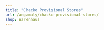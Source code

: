 ```yaml
---
title: "Chacko Provisional Stores"
url: /angamaly/chacko-provisional-stores/
shop: Warenhaus
---
```

